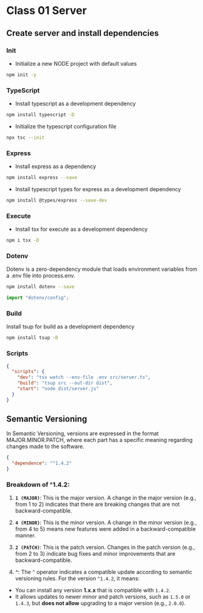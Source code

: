 # Class 01 Server

## Create server and install dependencies

### Init

- Initialize a new NODE project with default values

```bash
npm init -y
```

### TypeScript

- Install typescript as a development dependency

```bash
npm install typescript -D
```

- Initialize the typescript configuration file

```bash
npx tsc --init
```

### Express

- Install express as a dependency

```bash
npm install express --save
```

- Install typescript types for express as a development dependency

```bash
npm install @types/express --save-dev
```

### Execute

- Install tsx for execute as a development dependency

```bash
npm i tsx -D
```

### Dotenv

Dotenv is a zero-dependency module that loads environment variables from a .env file into process.env.

```bash
npm install dotenv --save
```

```ts
import "dotenv/config";
```

### Build

Install tsup for build as a development dependency

```bash
npm install tsup -D
```

### Scripts

```json
{
  "scripts": {
    "dev": "tsx watch --env-file .env src/server.ts",
    "build": "tsup src --out-dir dist",
    "start": "node dist/server.js"
  }
}
```

## Semantic Versioning

In Semantic Versioning, versions are expressed in the format MAJOR.MINOR.PATCH, where each part has a specific meaning regarding changes made to the software.

```json
{
  "dependence": "^1.4.2"
}
```

### Breakdown of ^1.4.2:

1. **`1 (MAJOR)`**: This is the major version. A change in the major version (e.g., from 1 to 2) indicates that there are breaking changes that are not backward-compatible.

2. **`4 (MINOR)`**: This is the minor version. A change in the minor version (e.g., from 4 to 5) means new features were added in a backward-compatible manner.

3. **`2 (PATCH)`**: This is the patch version. Changes in the patch version (e.g., from 2 to 3) indicate bug fixes and minor improvements that are backward-compatible.

4. **`^`**: The `^` operator indicates a compatible update according to semantic versioning rules. For the version `^1.4.2`, it means:

- You can install any version **1.x.x** that is compatible with `1.4.2`.
- It allows updates to newer minor and patch versions, such as `1.5.0` or `1.4.3`, but **does not allow** upgrading to a major version (e.g., `2.0.0`).
